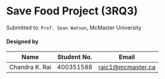 # Save Food Project (3RQ3)

Submitted to: `Prof. Sean Watson`, McMaster University

#### Designed by

| Name           	  | Student No. | Email		           |
|:-------------------:|:-----------:| :------------------: |
| Chandra K. Rai      | 400351588   | raic1@mcmaster.ca    |

